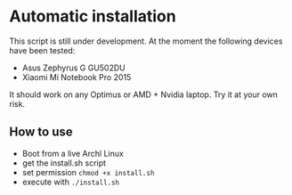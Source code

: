 # Automatic installation
This script is still under development. At the moment the following devices have been tested:
- Asus Zephyrus G GU502DU
- Xiaomi Mi Notebook Pro 2015

It should work on any Optimus or AMD + Nvidia laptop. Try it at your own risk.

## How to use
- Boot from a live Archl Linux
- get the install.sh script
- set permission `chmod +x install.sh`
- execute with `./install.sh`

